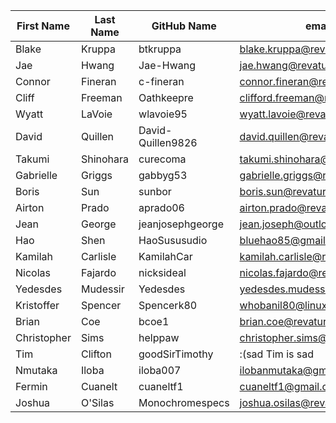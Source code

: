 | First Name    | Last Name     | GitHub Name   	| email                        	|
| ---------     | ----------    | -----------   	| ----------                   	|
| Blake         | Kruppa        | btkruppa      	| blake.kruppa@revature.com    	|
| Jae		| Hwang		| Jae-Hwang	    	| jae.hwang@revature.net       	|
| Connor	| Fineran	| c-fineran	    	| connor.fineran@revature.net  	|
| Cliff         | Freeman       | Oathkeepre    	| clifford.freeman@revature.net	|
| Wyatt         | LaVoie        | wlavoie95     	| wyatt.lavoie@revature.net    	|
| David		| Quillen	| David-Quillen9826	| david.quillen@revature.net	|
| Takumi        | Shinohara     | curecoma      	| takumi.shinohara@revature.net	|
| Gabrielle     | Griggs        | gabbyg53      	| gabrielle.griggs@revature.net	|
| Boris         | Sun           | sunbor        	| boris.sun@revature.net       	|
| Airton        | Prado         | aprado06      	| airton.prado@revature.net    	|
| Jean          | George        | jeanjosephgeorge 	| jean.joseph@outlook.com    	| 
| Hao           | Shen          | HaoSususudio  	| bluehao85@gmail.com           |
| Kamilah	| Carlisle	| KamilahCar		| kamilah.carlisle@revature.net	|
| Nicolas       | Fajardo       | nicksideal    	| nicolas.fajardo@revature.net 	|
| Yedesdes      | Mudessir    	| Yedesdes      	| yedesdes.mudessir@revature.net|
| Kristoffer	| Spencer	| Spencerk80		| whobanil80@linuxmail.org     	|
| Brian	     	| Coe		| bcoe1			| brian.coe@revature.net     	|
| Christopher   | Sims          | helppaw      		| christopher.sims@revature.net	|
| Tim           | Clifton       | goodSirTimothy	| :(sad Tim is sad             	|
| Nmutaka       | Iloba         | iloba007       	| ilobanmutaka@gmail.com       	|
| Fermin        | Cuanelt       | cuaneltf1       	| cuaneltf1@gmail.com         	|  
| Joshua        | O'Silas       | Monochromespecs   	| joshua.osilas@revature.net    |
